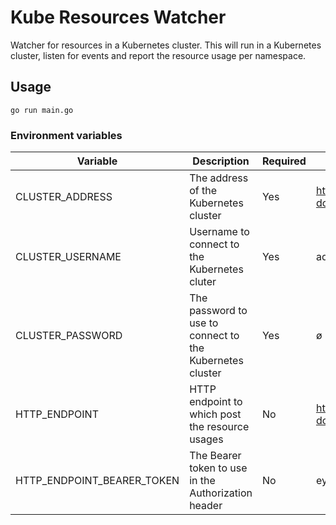 # Kube Resources Watcher

Watcher for resources in a Kubernetes cluster. This will run in a Kubernetes cluster, listen for events and report the
resource usage per namespace.

## Usage

```
go run main.go
```

### Environment variables

Variable | Description | Required | Example
--- | --- | --- | ----
CLUSTER_ADDRESS | The address of the Kubernetes cluster | Yes | https://api.k8s.my-domain.com
CLUSTER_USERNAME | Username to connect to the Kubernetes cluter | Yes | admin
CLUSTER_PASSWORD | The password to use to connect to the Kubernetes cluster | Yes | ø
HTTP_ENDPOINT | HTTP endpoint to which post the resource usages | No | https://api.my-domain.com/usage
HTTP_ENDPOINT_BEARER_TOKEN | The Bearer token to use in the Authorization header | No | ey123.[...]
